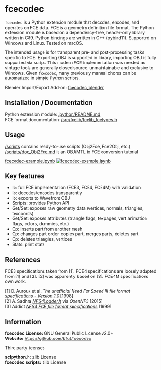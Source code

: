 # fcecodec
`fcecodec` is a Python extension module that decodes, encodes, and operates on
FCE data. FCE is a geometry definition file format.
The Python extension module is based on a dependency-free, header-only library written in C89.
Python bindings are written in C++ (pybind11). Supported on Windows and Linux.
Tested on macOS.

The intended usage is for transparent pre- and post-processing tasks specific to FCE.
Exporting OBJ is supported in library, importing OBJ is fully supported via script.
This modern FCE implementation was needed as vintage tools are generally closed source, unmaintainable and exclusive to Windows.
Given `fcecodec`, many previously manual chores can be automatized in simple Python scripts.

Blender Import/Export Add-on: [fcecodec_blender](https://github.com/bfut/fcecodec_blender)

## Installation / Documentation
Python extension module: [/python/README.md](/python/README.md)<br/>
FCE format documentation: [/src/fcelib/fcelib_fcetypes.h](/src/fcelib/fcelib_fcetypes.h)<br/>

## Usage
[/scripts](/scripts) contains ready-to-use scripts (Obj2Fce, Fce2Obj, etc.)<br/>
[/scripts/doc_Obj2Fce.md](/scripts/doc_Obj2Fce.md) is an OBJ/MTL to FCE
conversion tutorial

[fcecodec-example.ipynb](https://colab.research.google.com/github/bfut/notebooks/blob/main/fcecodec/fcecodec-example.ipynb)
[![fcecodec-example.ipynb](https://colab.research.google.com/assets/colab-badge.svg)](https://colab.research.google.com/github/bfut/notebooks/blob/main/fcecodec/fcecodec-example.ipynb)

## Key features
* Io: full FCE implementation (FCE3, FCE4, FCE4M) with validation
* Io: decodes/encodes transparently
* Io: exports to Wavefront OBJ
* Scripts: provides Python API
* Get/Set: exposes raw geometry data (vertices, normals, triangles, texcoords)
* Get/Set: exposes attributes (triangle flags, texpages, vert animation flags, colors, dummies, etc.)
* Op: inserts part from another mesh
* Op: changes part order, copies part, merges parts, deletes part
* Op: deletes triangles, vertices
* Stats: print stats

## References
FCE3 specifications taken from [1].
FCE4 specifications are loosely adapted from [1] and [2].
[2] was apparently based on [3].
FCE4M specifications own work.

[1] D. Auroux et al. [_The unofficial Need For Speed III file format specifications - Version 1.0_](/references/unofficial_nfs3_file_specs_10.txt) [1998]<br/>
[2] A. Sadhra [_NFS4Loader.h_](/references/OpenNFS/NFS4Loader.h) via _OpenNFS_ [2015]<br/>
[3] Addict [_NFS4 FCE file format specifications_](/references/nfs4_fce_spec_by_Addict.txt) [1999]<br/>

## Information
__fcecodec License:__ GNU General Public License v2.0+<br/>
__Website:__ <https://github.com/bfut/fcecodec>

Third party licenses

__sclpython.h:__ zlib License<br/>
__fcecodec scripts:__ zlib License
